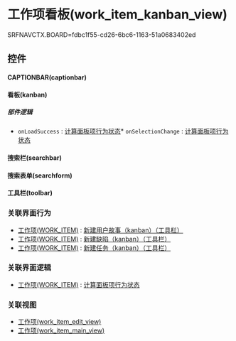 # 工作项看板(work_item_kanban_view)  <!-- {docsify-ignore-all} -->


SRFNAVCTX.BOARD=fdbc1f55-cd26-6bc6-1163-51a0683402ed




## 控件
#### CAPTIONBAR(captionbar)

#### 看板(kanban)

##### 部件逻辑
* `onLoadSuccess` : [计算面板项行为状态](module/ProjMgmt/work_item/uilogic/calc_kanban_item_action_state)* `onSelectionChange` : [计算面板项行为状态](module/ProjMgmt/work_item/uilogic/calc_kanban_item_action_state)
#### 搜索栏(searchbar)

#### 搜索表单(searchform)

#### 工具栏(toolbar)



### 关联界面行为
  * [工作项(WORK_ITEM)](module/ProjMgmt/work_item) : [新建用户故事（kanban）（工具栏）](module/ProjMgmt/work_item#界面行为)
  * [工作项(WORK_ITEM)](module/ProjMgmt/work_item) : [新建缺陷（kanban）（工具栏）](module/ProjMgmt/work_item#界面行为)
  * [工作项(WORK_ITEM)](module/ProjMgmt/work_item) : [新建任务（kanban）（工具栏）](module/ProjMgmt/work_item#界面行为)

### 关联界面逻辑
  * [工作项(WORK_ITEM)](module/ProjMgmt/work_item) : [计算面板项行为状态](module/ProjMgmt/work_item/uilogic/calc_kanban_item_action_state)

### 关联视图
  * [工作项(work_item_edit_view)](app/view/work_item_edit_view)
  * [工作项(work_item_main_view)](app/view/work_item_main_view)

<script>
 const { createApp } = Vue
  createApp({
    data() {
      return {

      }
    }
  }).use(ElementPlus).mount('#app')
</script>
